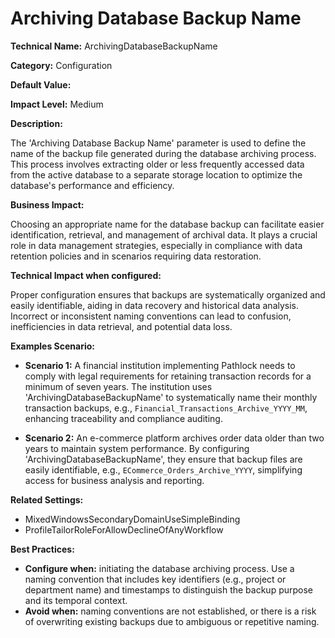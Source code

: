 # Archiving Database Backup Name

**Technical Name:** ArchivingDatabaseBackupName

**Category:** Configuration

**Default Value:**

**Impact Level:** Medium

**Description:**

The 'Archiving Database Backup Name' parameter is used to define the name of the backup file generated during the database archiving process. This process involves extracting older or less frequently accessed data from the active database to a separate storage location to optimize the database's performance and efficiency.

**Business Impact:**

Choosing an appropriate name for the database backup can facilitate easier identification, retrieval, and management of archival data. It plays a crucial role in data management strategies, especially in compliance with data retention policies and in scenarios requiring data restoration.

**Technical Impact when configured:**

Proper configuration ensures that backups are systematically organized and easily identifiable, aiding in data recovery and historical data analysis. Incorrect or inconsistent naming conventions can lead to confusion, inefficiencies in data retrieval, and potential data loss.

**Examples Scenario:**

- **Scenario 1:** A financial institution implementing Pathlock needs to comply with legal requirements for retaining transaction records for a minimum of seven years. The institution uses 'ArchivingDatabaseBackupName' to systematically name their monthly transaction backups, e.g., `Financial_Transactions_Archive_YYYY_MM`, enhancing traceability and compliance auditing.
  
- **Scenario 2:** An e-commerce platform archives order data older than two years to maintain system performance. By configuring 'ArchivingDatabaseBackupName', they ensure that backup files are easily identifiable, e.g., `ECommerce_Orders_Archive_YYYY`, simplifying access for business analysis and reporting.

**Related Settings:**

- MixedWindowsSecondaryDomainUseSimpleBinding
- ProfileTailorRoleForAllowDeclineOfAnyWorkflow

**Best Practices:** 

- **Configure when:** initiating the database archiving process. Use a naming convention that includes key identifiers (e.g., project or department name) and timestamps to distinguish the backup purpose and its temporal context.
- **Avoid when:** naming conventions are not established, or there is a risk of overwriting existing backups due to ambiguous or repetitive naming.